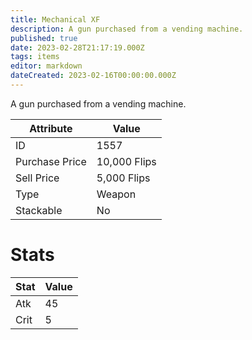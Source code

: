 ```yaml
---
title: Mechanical XF
description: A gun purchased from a vending machine.
published: true
date: 2023-02-28T21:17:19.000Z
tags: items
editor: markdown
dateCreated: 2023-02-16T00:00:00.000Z
---
```


A gun purchased from a vending machine.

|Attribute|Value|
|-|-|
|ID|1557|
|Purchase Price|10,000 Flips|
|Sell Price|5,000 Flips|
|Type|Weapon|
|Stackable|No|

# Stats
|Stat|Value|
|-|-|
|Atk|45|
|Crit|5|
